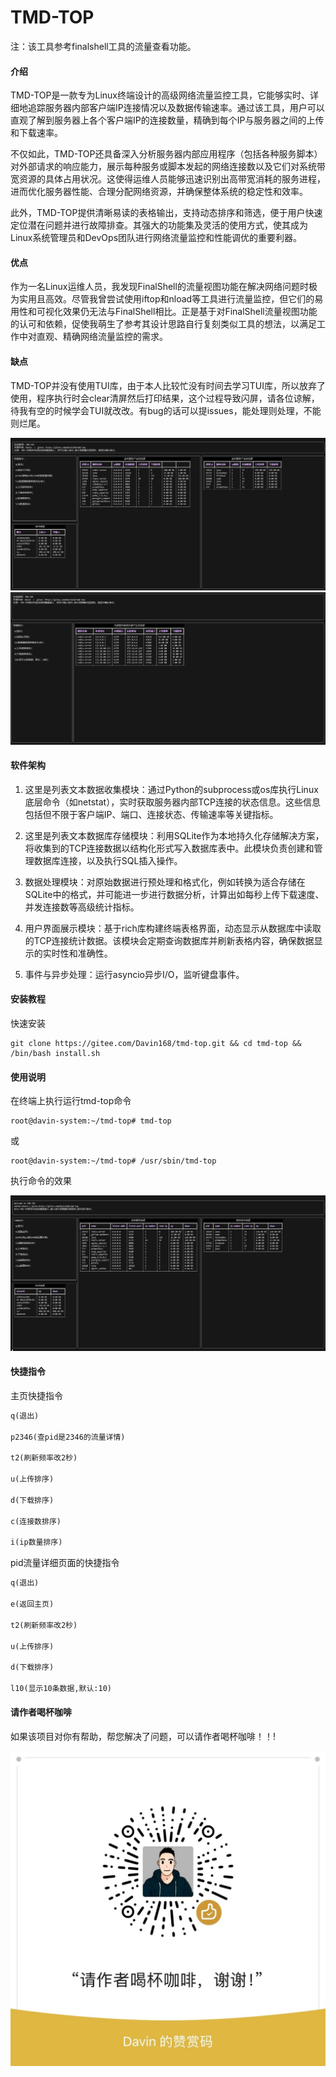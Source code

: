 # TMD-TOP

注：该工具参考finalshell工具的流量查看功能。

#### 介绍
TMD-TOP是一款专为Linux终端设计的高级网络流量监控工具，它能够实时、详细地追踪服务器内部客户端IP连接情况以及数据传输速率。通过该工具，用户可以直观了解到服务器上各个客户端IP的连接数量，精确到每个IP与服务器之间的上传和下载速率。

不仅如此，TMD-TOP还具备深入分析服务器内部应用程序（包括各种服务脚本）对外部请求的响应能力，展示每种服务或脚本发起的网络连接数以及它们对系统带宽资源的具体占用状况。这使得运维人员能够迅速识别出高带宽消耗的服务进程，进而优化服务器性能、合理分配网络资源，并确保整体系统的稳定性和效率。

此外，TMD-TOP提供清晰易读的表格输出，支持动态排序和筛选，便于用户快速定位潜在问题并进行故障排查。其强大的功能集及灵活的使用方式，使其成为Linux系统管理员和DevOps团队进行网络流量监控和性能调优的重要利器。

#### 优点

 作为一名Linux运维人员，我发现FinalShell的流量视图功能在解决网络问题时极为实用且高效。尽管我曾尝试使用iftop和nload等工具进行流量监控，但它们的易用性和可视化效果仍无法与FinalShell相比。正是基于对FinalShell流量视图功能的认可和依赖，促使我萌生了参考其设计思路自行复刻类似工具的想法，以满足工作中对直观、精确网络流量监控的需求。 

#### 缺点

TMD-TOP并没有使用TUI库，由于本人比较忙没有时间去学习TUI库，所以放弃了使用，程序执行时会clear清屏然后打印结果，这个过程导致闪屏，请各位谅解，待我有空的时候学会TUI就改改。有bug的话可以提issues，能处理则处理，不能则烂尾。

![输入图片说明](image/1.png)
![输入图片说明](image/2.png)

#### 软件架构
1. 这里是列表文本数据收集模块：通过Python的subprocess或os库执行Linux底层命令（如netstat），实时获取服务器内部TCP连接的状态信息。这些信息包括但不限于客户端IP、端口、连接状态、传输速率等关键指标。

2. 这里是列表文本数据库存储模块：利用SQLite作为本地持久化存储解决方案，将收集到的TCP连接数据以结构化形式写入数据库表中。此模块负责创建和管理数据库连接，以及执行SQL插入操作。

3. 数据处理模块：对原始数据进行预处理和格式化，例如转换为适合存储在SQLite中的格式，并可能进一步进行数据分析，计算出如每秒上传下载速度、并发连接数等高级统计指标。

4. 用户界面展示模块：基于rich库构建终端表格界面，动态显示从数据库中读取的TCP连接统计数据。该模块会定期查询数据库并刷新表格内容，确保数据显示的实时性和准确性。

5. 事件与异步处理：运行asyncio异步I/O，监听键盘事件。

#### 安装教程

快速安装

```shell
git clone https://gitee.com/Davin168/tmd-top.git && cd tmd-top && /bin/bash install.sh
```

#### 使用说明

在终端上执行运行tmd-top命令

```shell
root@davin-system:~/tmd-top# tmd-top
```

或

```shell
root@davin-system:~/tmd-top# /usr/sbin/tmd-top
```

执行命令的效果

![输入图片说明](image/3.png)

#### 快捷指令

主页快捷指令

```txt
q(退出)

p2346(查pid是2346的流量详情)

t2(刷新频率改2秒)

u(上传排序) 

d(下载排序)

c(连接数排序) 

i(ip数量排序)
```

pid流量详细页面的快捷指令

```txt
q(退出)

e(返回主页)

t2(刷新频率改2秒)

u(上传排序)

d(下载排序)

l10(显示10条数据,默认:10)
```



#### 请作者喝杯咖啡

如果该项目对你有帮助，帮您解决了问题，可以请作者喝杯咖啡！！!

![输入图片说明](image/4.jpg)